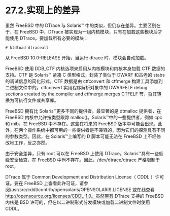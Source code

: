 # 27.2.实现上的差异

虽然 FreeBSD 中的 DTrace 与 Solaris™ 中的类似，但仍存在差异。主要区别在于，在 FreeBSD 中，DTrace 被实现为一组内核模块，只有在加载这些模块后才能使用 DTrace。要加载所有必要的模块：

```
# kldload dtraceall
```

从 FreeBSD 10.0-RELEASE 开始，当运行 dtrace 时，模块会自动加载。

FreeBSD 使用 DDB_CTF 内核选项来启用从内核模块和内核本身加载 CTF 数据的支持。CTF 是 Solaris™ 紧凑 C 类型格式，封装了类似于 DWARF 和古老的 stabs 的调试信息的简化形式。CTF 数据是由 ctfconvert 和 ctfmerge 构建工具添加到二进制文件中的。ctfconvert 实用程序解析对象中的 DWARFELF debug sections created by the compiler and ctfmerge merges CTFELF 节，将其转换为可执行文件或共享库。

FreeBSD 拥有比 Solaris™更多不同的提供者。最显著的是 dtmalloc 提供者，在 FreeBSD 内核中允许按类型跟踪 malloc()。Solaris™中的一些提供者，例如 cpc 和 mib，在 FreeBSD 中不存在。这些在将来的 FreeBSD 版本中可能会出现。此外，在两个操作系统中都可用的一些提供者是不兼容的，因为它们的探测具有不同的参数类型。因此，在 Solaris™上编写的 D 脚本可能无法在 FreeBSD 上不经修改地工作，反之亦然。

由于安全差异，只有 root 可以在 FreeBSD 上使用 DTrace。Solaris™具有一些低级安全检查，在 FreeBSD 中尚不存在。因此，/dev/dtrace/dtrace 严格限制于 root。

DTrace 属于 Common Development and Distribution License（ CDDL ）许可证。要在 FreeBSD 上查看此许可证，请参阅/usr/src/cddl/contrib/opensolaris/OPENSOLARIS.LICENSE 或在线查看 http://opensource.org/licenses/CDDL-1.0。虽然带有 DTrace 支持的 FreeBSD 内核是 BSD 许可的，但在以二进制形式分发模块或加载二进制文件时使用 CDDL。
